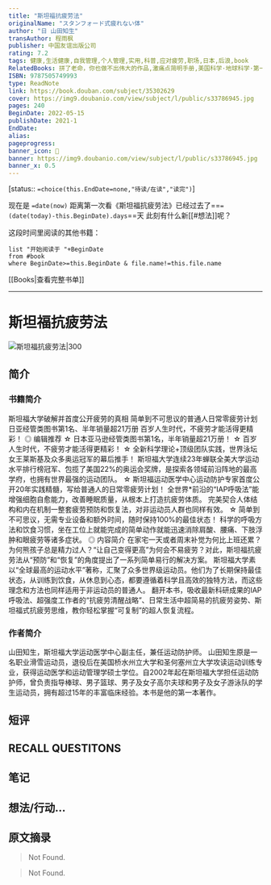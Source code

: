 ```yaml
---
title: "斯坦福抗疲劳法"
originalName: "スタンフォード式疲れない体"
author: "日 山田知生"
transAuthor: 程雨枫
publisher: 中国友谊出版公司
rating: 7.2
tags: 健康,生活健康,自我管理,个人管理,实用,科普,应对疲劳,职场,日本,后浪,book
RelatedBooks: 拼了老命，你也做不出伟大的作品,激痛点简明手册,美国科学·地球科学·第一级,麦肯锡方法：用简单的方法做复杂的...,状态的科学,比尔教科学,我们为什么要行走,每个词语都是一只歌唱的小鸟,库恩砸来的烟灰缸,畅销作家写作全技巧
ISBN: 9787505749993
type: ReadNote
link: https://book.douban.com/subject/35302629
cover: https://img9.doubanio.com/view/subject/l/public/s33786945.jpg
pages: 240
BeginDate: 2022-05-15
publishDate: 2021-1
EndDate:
alias:
pageprogress:
banner_icon: 📖
banner: https://img9.doubanio.com/view/subject/l/public/s33786945.jpg
banner_x: 0.5
---
```

[status:: `=choice(this.EndDate=none,"待读/在读","读完")`]

现在是 `=date(now)`
距离第一次看《斯坦福抗疲劳法》已经过去了==`=(date(today)-this.BeginDate).days`==天
此刻有什么新[[#想法]]呢？


这段时间里阅读的其他书籍：

```dataview
list "开始阅读于 "+BeginDate
from #book 
where BeginDate>=this.BeginDate & file.name!=this.file.name
```

[[Books|查看完整书单]]

---
# 斯坦福抗疲劳法

![斯坦福抗疲劳法|300](https://img9.doubanio.com/view/subject/l/public/s33786945.jpg)

## 简介
### 书籍简介

斯坦福大学破解并首度公开疲劳的真相
简单到不可思议的普通人日常零疲劳计划
日亚经管类图书第1名、半年销量超21万册
百岁人生时代，不疲劳才能活得更精彩！
◎ 编辑推荐
☆ 日本亚马逊经管类图书第1名，半年销量超21万册！
☆ 百岁人生时代，不疲劳才能活得更精彩！
☆ 全新科学理论+顶级团队实践，世界泳坛女王莱斯基及众多奥运冠军的幕后推手！
斯坦福大学连续23年蝉联全美大学运动水平排行榜冠军、包揽了美国22%的奥运会奖牌，是探索各领域前沿阵地的最高学府，也拥有世界最强的运动团队。
☆ 斯坦福运动医学中心运动防护专家首度公开20年实践精髓，写给普通人的日常零疲劳计划！
全世界*前沿的“IAP呼吸法”能增强细胞自愈能力，改善睡眠质量，从根本上打造抗疲劳体质。
完美契合人体结构和内在机制一整套疲劳预防和恢复法，对非运动员人群也同样有效。
☆ 简单到不可思议，无需专业设备和额外时间，随时保持100%的最佳状态！
科学的呼吸方法和饮食习惯，坐在工位上就能完成的简单动作就能迅速消除肩酸、腰痛、下肢浮肿和眼疲劳等诸多症状。
◎ 内容简介
在家宅一天或者周末补觉为何比上班还累？为何熊孩子总是精力过人？“让自己变得更高”为何会不易疲劳？对此，斯坦福抗疲劳法从“预防”和“恢复”的角度提出了一系列简单易行的解决方案。
斯坦福大学素以“全球最高的运动水平”著称，汇聚了众多世界级运动员。他们为了长期保持最佳状态，从训练到饮食，从休息到心态，都要遵循着科学且高效的独特方法，而这些理念和方法也同样适用于非运动员的普通人。
翻开本书，吸收最新科研成果的IAP呼吸法、超强度工作者的“抗疲劳清醒战略”、日常生活中超简易的抗疲劳姿势、斯坦福式抗疲劳思维，教你轻松掌握“可复制”的超人恢复流程。


### 作者简介

山田知生，斯坦福大学运动医学中心副主任，兼任运动防护师。
山田知生原是一名职业滑雪运动员，退役后在美国桥水州立大学和圣何塞州立大学攻读运动训练专业，获得运动医学和运动管理学硕士学位。自2002年起在斯坦福大学担任运动防护师，曾负责指导棒球、男子篮球、男子及女子高尔夫球和男子及女子游泳队的学生运动员，拥有超过15年的丰富临床经验。本书是他的第一本著作。


## 短评

## RECALL QUESTITONS

## 笔记

## 想法/行动...

## 原文摘录
> Not Found.

> Not Found.

## 
